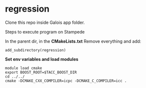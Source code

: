 regression
==========

Clone this repo inside Galois app folder.

Steps to execute program on Stampede

In the parent dir, in the **CMakeLists.txt**
Remove everything and add:


```
add_subdirectory(regression)
```

**Set env variables and load modules**


```
module load cmake 
export BOOST_ROOT=$TACC_BOOST_DIR
cd ../../
cmake -DCMAKE_CXX_COMPILER=icpc -DCMAKE_C_COMPILER=icc .
```

